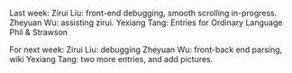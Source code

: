 Last week:
Zirui Liu: front-end debugging, smooth scrolling in-progress.
Zheyuan Wu: assisting zirui.
Yexiang Tang: Entries for Ordinary Language Phil & Strawson


For next week:
Zirui Liu: debugging
Zheyuan Wu: front-back end parsing, wiki
Yexiang Tang: two more entries, and add pictures.
